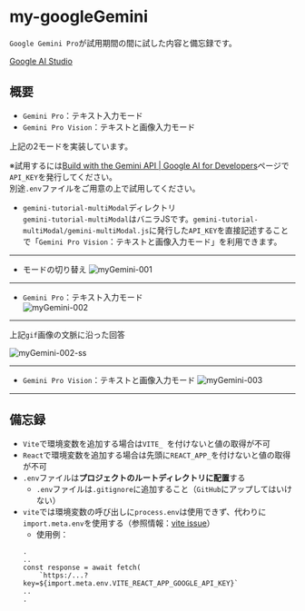 # my-googleGemini
`Google Gemini Pro`が試用期間の間に試した内容と備忘録です。<br />

[Google AI Studio](https://makersuite.google.com/app/prompts/new_freeform)

## 概要
- `Gemini Pro`：テキスト入力モード
- `Gemini Pro Vision`：テキストと画像入力モード<br />

上記の2モードを実装しています。

※試用するには[Build with the Gemini API | Google AI for Developers](https://ai.google.dev/)ページで`API_KEY`を発行してください。<br />
別途`.env`ファイルをご用意の上で試用してください。<br />

- `gemini-tutorial-multiModal`ディレクトリ<br />
`gemini-tutorial-multiModal`はバニラJSです。`gemini-tutorial-multiModal/gemini-multiModal.js`に発行した`API_KEY`を直接記述することで「`Gemini Pro Vision`：テキストと画像入力モード」を利用できます。

***

- モードの切り替え
![myGemini-001](https://github.com/Benjuwan/my-googleGemini/assets/90702379/d5bd6903-8806-4a9e-b121-8f14b8d4a07b)

***

- `Gemini Pro`：テキスト入力モード<br />
![myGemini-002](https://github.com/Benjuwan/my-googleGemini/assets/90702379/2e39edef-4c6e-4139-8fc1-6f4e4641032f)

***
上記`gif`画像の文脈に沿った回答

![myGemini-002-ss](https://github.com/Benjuwan/my-googleGemini/assets/90702379/b4679b8f-7cfd-480b-bcbc-75e13c53a30d)

***

- `Gemini Pro Vision`：テキストと画像入力モード
![myGemini-003](https://github.com/Benjuwan/my-googleGemini/assets/90702379/276675cf-e206-4e76-ba7c-2f2d8da08089)

***

## 備忘録
- `Vite`で環境変数を追加する場合は`VITE_ `を付けないと値の取得が不可
- `React`で環境変数を追加する場合は先頭に`REACT_APP_`を付けないと値の取得が不可
- `.env`ファイルは**プロジェクトのルートディレクトリに配置**する
    - `.env`ファイルは`.gitignore`に追加すること（`GitHub`にアップしてはいけない）
- `vite`では環境変数の呼び出しに`process.env`は使用できず、代わりに`import.meta.env`を使用する（参照情報：[vite issue](https://github.com/vitejs/vite/issues/1973)）
    - 使用例：
    ```
    .
    ..
    const response = await fetch(
        `https:/...?key=${import.meta.env.VITE_REACT_APP_GOOGLE_API_KEY}`
    ..
    .
    ```